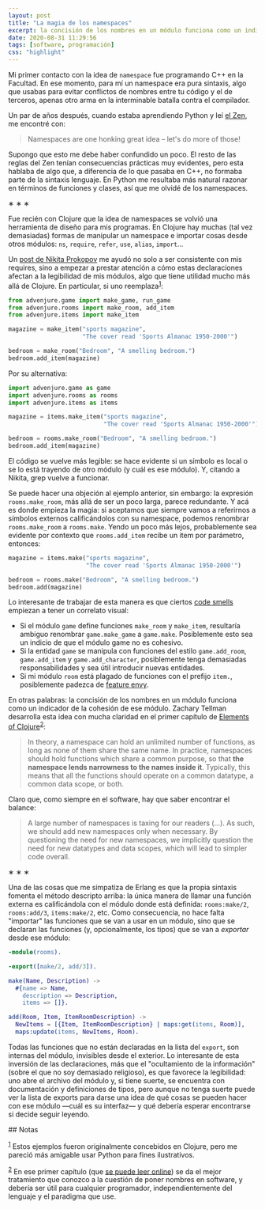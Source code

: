 ```yaml
---
layout: post
title: "La magia de los namespaces"
excerpt: la concisión de los nombres en un módulo funciona como un indicador de la cohesión de ese módulo.
date: 2020-08-31 11:29:56
tags: [software, programación]
css: "highlight"
---
```


Mi primer contacto con la idea de `namespace` fue programando C++ en la Facultad. En ese momento, para mí un namespace era pura sintaxis, algo que usabas para evitar conflictos de nombres entre tu código y el de terceros, apenas otro arma en la interminable batalla contra el compilador.

Un par de años después, cuando estaba aprendiendo Python y leí [el Zen](https://www.python.org/dev/peps/pep-0020/), me encontré con:

> Namespaces are one honking great idea &#x2013; let's do more of those!

Supongo que esto me debe haber confundido un poco. El resto de las reglas del Zen tenían consecuencias prácticas muy evidentes, pero esta hablaba de algo que, a diferencia de lo que pasaba en C++, no formaba parte de la sintaxis lenguaje. En Python me resultaba más natural razonar en términos de funciones y clases, así que me olvidé de los namespaces.

<div class="org-center">
<p>
&lowast; &lowast; &lowast;
</p>
</div>

Fue recién con Clojure que la idea de namespaces se volvió una herramienta de diseño para mis programas. En Clojure hay muchas (tal vez demasiadas) formas de manipular un namespace e importar cosas desde otros módulos: `ns`, `require`, `refer`, `use`, `alias`, `import`&#x2026;

Un [post de Nikita Prokopov](https://tonsky.me/blog/readable-clojure/) me ayudó no solo a ser consistente con mis requires, sino a empezar a prestar atención a cómo estas declaraciones afectan a la legibilidad de mis módulos, algo que tiene utilidad mucho más allá de Clojure. En particular, si uno reemplaza<sup><a id="fnr.1" class="footref" href="#fn.1" role="doc-backlink">1</a></sup>:

```python
from advenjure.game import make_game, run_game
from advenjure.rooms import make_room, add_item
from advenjure.items import make_item

magazine = make_item("sports magazine",
                     "The cover read 'Sports Almanac 1950-2000'")

bedroom = make_room("Bedroom", "A smelling bedroom.")
bedroom.add_item(magazine)

```

Por su alternativa:

```python
import advenjure.game as game
import advenjure.rooms as rooms
import advenjure.items as items

magazine = items.make_item("sports magazine",
                           "The cover read 'Sports Almanac 1950-2000'")

bedroom = rooms.make_room("Bedroom", "A smelling bedroom.")
bedroom.add_item(magazine)
```

El código se vuelve más legible: se hace evidente si un símbolo es local o se lo está trayendo de otro módulo (y cuál es ese módulo). Y, citando a Nikita, grep vuelve a funcionar.

Se puede hacer una objeción al ejemplo anterior, sin embargo: la expresión `rooms.make_room`, más allá de ser un poco larga, parece redundante. Y acá es donde empieza la magia: si aceptamos que siempre vamos a referirnos a símbolos externos calificándolos con su namespace, podemos renombrar `rooms.make_room` a `rooms.make`. Yendo un poco más lejos, probablemente sea evidente por contexto que `rooms.add_item` recibe un item por parámetro, entonces:

```python
magazine = items.make("sports magazine",
                      "The cover read 'Sports Almanac 1950-2000'")

bedroom = rooms.make("Bedroom", "A smelling bedroom.")
bedroom.add(magazine)
```

Lo interesante de trabajar de esta manera es que ciertos [code smells](https://wiki.c2.com/?CodeSmell) empiezan a tener un correlato visual:

-   Si el módulo `game` define funciones `make_room` y `make_item`, resultaría ambiguo renombrar `game.make_game` a `game.make`. Posiblemente esto sea un indicio de que el módulo game no es cohesivo.
-   Si la entidad `game` se manipula con funciones del estilo `game.add_room`, `game.add_item` y `game.add_character`, posiblemente tenga demasiadas responsabilidades y sea útil introducir nuevas entidades.
-   Si mi módulo `room` está plagado de funciones con el prefijo `item.`, posiblemente padezca de [feature envy](https://wiki.c2.com/?FeatureEnvySmell).

En otras palabras: la concisión de los nombres en un módulo funciona como un indicador de la cohesión de ese módulo. Zachary Tellman desarrolla esta idea con mucha claridad en el primer capítulo de [Elements of Clojure](https://elementsofclojure.com/)<sup><a id="fnr.2" class="footref" href="#fn.2" role="doc-backlink">2</a></sup>:

> In theory, a namespace can hold an unlimited number of functions, as long as none of them share the same name. In practice, namespaces should hold functions which share a common purpose, so that **the namespace lends narrowness to the names inside it**. Typically, this means that all the functions should operate on a common datatype, a common data scope, or both.

Claro que, como siempre en el software, hay que saber encontrar el balance:

> A large number of namespaces is taxing for our readers (&#x2026;). As such, we should add new namespaces only when necessary. By questioning the need for new namespaces, we implicitly question the need for new datatypes and data scopes, which will lead to simpler code overall.

<div class="org-center">
<p>
&lowast; &lowast; &lowast;
</p>
</div>

Una de las cosas que me simpatiza de Erlang es que la propia sintaxis fomenta el método descripto arriba: la única manera de llamar una función externa es calificándola con el módulo donde está definida: `rooms:make/2`, `rooms:add/3`, `items:make/2`, etc. Como consecuencia, no hace falta "importar" las funciones que se van a usar en un módulo, sino que se declaran las funciones (y, opcionalmente, los tipos) que se van a *exportar* desde ese módulo:

```erlang
-module(rooms).

-export([make/2, add/3]).

make(Name, Description) ->
  #{name => Name,
    description => Description,
    items => []}.

add(Room, Item, ItemRoomDescription) ->
  NewItems = [{Item, ItemRoomDescription} | maps:get(items, Room)],
  maps:update(items, NewItems, Room).
```

Todas las funciones que no están declaradas en la lista del `export`, son internas del módulo, invisibles desde el exterior. Lo interesante de esta inversión de las declaraciones, más que el "ocultamiento de la información" (sobre el que no soy demasiado religioso), es que favorece la legibilidad: uno abre el archivo del módulo y, si tiene suerte, se encuentra con documentación y definiciones de tipos, pero aunque no tenga suerte puede ver la lista de exports para darse una idea de qué cosas se pueden hacer con ese módulo &mdash;cuál es su interfaz&mdash; y qué debería esperar encontrarse si decide seguir leyendo.

<section class="footnotes" markdown=1>
## Notas

<sup><a id="fn.1" class="footnum" href="#fnr.1">1</a></sup> Estos ejemplos fueron originalmente concebidos en Clojure, pero me pareció más amigable usar Python para fines ilustrativos.

<sup><a id="fn.2" class="footnum" href="#fnr.2">2</a></sup> En ese primer capítulo (que [se puede leer online](https://leanpub.com/elementsofclojure/read_sample)) se da el mejor tratamiento que conozco a la cuestión de poner nombres en software, y debería ser útil para cualquier programador, independientemente del lenguaje y el paradigma que use.

</section>